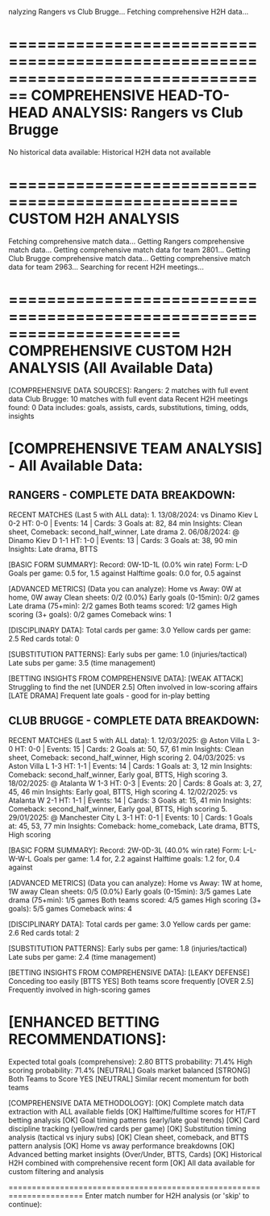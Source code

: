 nalyzing Rangers vs Club Brugge...
Fetching comprehensive H2H data...

================================================================================
COMPREHENSIVE HEAD-TO-HEAD ANALYSIS: Rangers vs Club Brugge
================================================================================
No historical data available: Historical H2H data not available

==================================================
CUSTOM H2H ANALYSIS
==================================================
  Fetching comprehensive match data...
    Getting Rangers comprehensive match data...
Getting comprehensive match data for team 2801...
    Getting Club Brugge comprehensive match data...
Getting comprehensive match data for team 2963...
    Searching for recent H2H meetings...

======================================================================
COMPREHENSIVE CUSTOM H2H ANALYSIS (All Available Data)
======================================================================
[COMPREHENSIVE DATA SOURCES]:
  Rangers: 2 matches with full event data
  Club Brugge: 10 matches with full event data
  Recent H2H meetings found: 0
  Data includes: goals, assists, cards, substitutions, timing, odds, insights

[COMPREHENSIVE TEAM ANALYSIS] - All Available Data:
======================================================================

RANGERS - COMPLETE DATA BREAKDOWN:
--------------------------------------------------

  RECENT MATCHES (Last 5 with ALL data):
    1. 13/08/2024: vs Dinamo Kiev L 0-2
       HT: 0-0 | Events: 14 | Cards: 3
       Goals at: 82, 84 min
       Insights: Clean sheet, Comeback: second_half_winner, Late drama
    2. 06/08/2024: @ Dinamo Kiev D 1-1
       HT: 1-0 | Events: 13 | Cards: 3
       Goals at: 38, 90 min
       Insights: Late drama, BTTS

  [BASIC FORM SUMMARY]:
    Record: 0W-1D-1L (0.0% win rate)
    Form: L-D
    Goals per game: 0.5 for, 1.5 against
    Halftime goals: 0.0 for, 0.5 against

  [ADVANCED METRICS] (Data you can analyze):
    Home vs Away: 0W at home, 0W away
    Clean sheets: 0/2 (0.0%)
    Early goals (0-15min): 0/2 games
    Late drama (75+min): 2/2 games
    Both teams scored: 1/2 games
    High scoring (3+ goals): 0/2 games
    Comeback wins: 1

  [DISCIPLINARY DATA]:
    Total cards per game: 3.0
    Yellow cards per game: 2.5
    Red cards total: 0

  [SUBSTITUTION PATTERNS]:
    Early subs per game: 1.0 (injuries/tactical)
    Late subs per game: 3.5 (time management)

  [BETTING INSIGHTS FROM COMPREHENSIVE DATA]:
    [WEAK ATTACK] Struggling to find the net
    [UNDER 2.5] Often involved in low-scoring affairs
    [LATE DRAMA] Frequent late goals - good for in-play betting

CLUB BRUGGE - COMPLETE DATA BREAKDOWN:
--------------------------------------------------

  RECENT MATCHES (Last 5 with ALL data):
    1. 12/03/2025: @ Aston Villa L 3-0
       HT: 0-0 | Events: 15 | Cards: 2
       Goals at: 50, 57, 61 min
       Insights: Clean sheet, Comeback: second_half_winner, High scoring
    2. 04/03/2025: vs Aston Villa L 1-3
       HT: 1-1 | Events: 14 | Cards: 1
       Goals at: 3, 12 min
       Insights: Comeback: second_half_winner, Early goal, BTTS, High scoring
    3. 18/02/2025: @ Atalanta W 1-3
       HT: 0-3 | Events: 20 | Cards: 8
       Goals at: 3, 27, 45, 46 min
       Insights: Early goal, BTTS, High scoring
    4. 12/02/2025: vs Atalanta W 2-1
       HT: 1-1 | Events: 14 | Cards: 3
       Goals at: 15, 41 min
       Insights: Comeback: second_half_winner, Early goal, BTTS, High scoring
    5. 29/01/2025: @ Manchester City L 3-1
       HT: 0-1 | Events: 10 | Cards: 1
       Goals at: 45, 53, 77 min
       Insights: Comeback: home_comeback, Late drama, BTTS, High scoring

  [BASIC FORM SUMMARY]:
    Record: 2W-0D-3L (40.0% win rate)
    Form: L-L-W-W-L
    Goals per game: 1.4 for, 2.2 against
    Halftime goals: 1.2 for, 0.4 against

  [ADVANCED METRICS] (Data you can analyze):
    Home vs Away: 1W at home, 1W away
    Clean sheets: 0/5 (0.0%)
    Early goals (0-15min): 3/5 games
    Late drama (75+min): 1/5 games
    Both teams scored: 4/5 games
    High scoring (3+ goals): 5/5 games
    Comeback wins: 4

  [DISCIPLINARY DATA]:
    Total cards per game: 3.0
    Yellow cards per game: 2.6
    Red cards total: 2

  [SUBSTITUTION PATTERNS]:
    Early subs per game: 1.8 (injuries/tactical)
    Late subs per game: 2.4 (time management)

  [BETTING INSIGHTS FROM COMPREHENSIVE DATA]:
    [LEAKY DEFENSE] Conceding too easily
    [BTTS YES] Both teams score frequently
    [OVER 2.5] Frequently involved in high-scoring games

[ENHANCED BETTING RECOMMENDATIONS]:
==================================================
Expected total goals (comprehensive): 2.80
BTTS probability: 71.4%
High scoring probability: 71.4%
[NEUTRAL] Goals market balanced
[STRONG] Both Teams to Score YES
[NEUTRAL] Similar recent momentum for both teams

[COMPREHENSIVE DATA METHODOLOGY]:
[OK] Complete match data extraction with ALL available fields
[OK] Halftime/fulltime scores for HT/FT betting analysis
[OK] Goal timing patterns (early/late goal trends)
[OK] Card discipline tracking (yellow/red cards per game)
[OK] Substitution timing analysis (tactical vs injury subs)
[OK] Clean sheet, comeback, and BTTS pattern analysis
[OK] Home vs away performance breakdowns
[OK] Advanced betting market insights (Over/Under, BTTS, Cards)
[OK] Historical H2H combined with comprehensive recent form
[OK] All data available for custom filtering and analysis

======================================================================
Enter match number for H2H analysis (or 'skip' to continue):